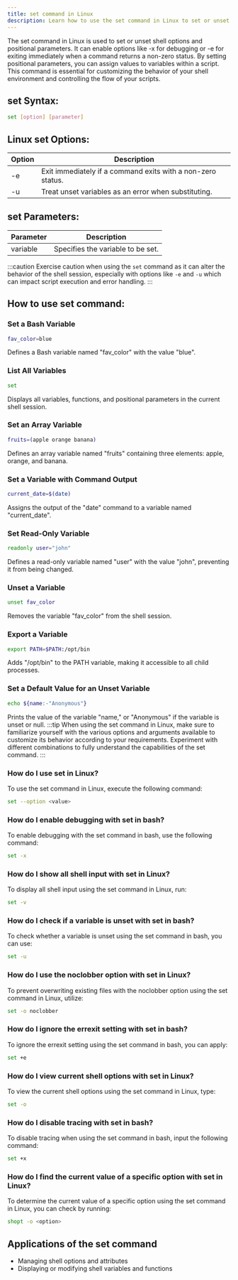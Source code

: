```yaml
---
title: set command in Linux
description: Learn how to use the set command in Linux to set or unset shell options and positional parameters.
---
```


The set command in Linux is used to set or unset shell options and positional parameters. It can enable options like -x for debugging or -e for exiting immediately when a command returns a non-zero status. By setting positional parameters, you can assign values to variables within a script. This command is essential for customizing the behavior of your shell environment and controlling the flow of your scripts.
## set Syntax:
```bash
set [option] [parameter]
```

## Linux set Options:
| Option | Description |
|--------|-------------|
| -e | Exit immediately if a command exits with a non-zero status. |
| -u | Treat unset variables as an error when substituting. |

## set Parameters:
| Parameter  | Description |
|------------|-------------|
| variable   | Specifies the variable to be set. | 

:::caution
Exercise caution when using the `set` command as it can alter the behavior of the shell session, especially with options like `-e` and `-u` which can impact script execution and error handling.
:::
## How to use set command:
### Set a Bash Variable
```bash
fav_color=blue
```
Defines a Bash variable named "fav_color" with the value "blue".

### List All Variables
```bash
set
```
Displays all variables, functions, and positional parameters in the current shell session.

### Set an Array Variable
```bash
fruits=(apple orange banana)
```
Defines an array variable named "fruits" containing three elements: apple, orange, and banana.

### Set a Variable with Command Output
```bash
current_date=$(date)
```
Assigns the output of the "date" command to a variable named "current_date".

### Set Read-Only Variable
```bash
readonly user="john"
```
Defines a read-only variable named "user" with the value "john", preventing it from being changed.

### Unset a Variable
```bash
unset fav_color
```
Removes the variable "fav_color" from the shell session.

### Export a Variable
```bash
export PATH=$PATH:/opt/bin
```
Adds "/opt/bin" to the PATH variable, making it accessible to all child processes.

### Set a Default Value for an Unset Variable
```bash
echo ${name:-"Anonymous"}
```
Prints the value of the variable "name," or "Anonymous" if the variable is unset or null.
:::tip
When using the set command in Linux, make sure to familiarize yourself with the various options and arguments available to customize its behavior according to your requirements. Experiment with different combinations to fully understand the capabilities of the set command.
:::

### How do I use set in Linux?
To use the set command in Linux, execute the following command:
```bash
set --option <value>
```

### How do I enable debugging with set in bash?
To enable debugging with the set command in bash, use the following command:
```bash
set -x
```

### How do I show all shell input with set in Linux?
To display all shell input using the set command in Linux, run:
```bash
set -v
```

### How do I check if a variable is unset with set in bash?
To check whether a variable is unset using the set command in bash, you can use:
```bash
set -u
```

### How do I use the noclobber option with set in Linux?
To prevent overwriting existing files with the noclobber option using the set command in Linux, utilize:
```bash
set -o noclobber
```

### How do I ignore the errexit setting with set in bash?
To ignore the errexit setting using the set command in bash, you can apply:
```bash
set +e
```

### How do I view current shell options with set in Linux?
To view the current shell options using the set command in Linux, type:
```bash
set -o
```

### How do I disable tracing with set in bash?
To disable tracing when using the set command in bash, input the following command:
```bash
set +x
```

### How do I find the current value of a specific option with set in Linux?
To determine the current value of a specific option using the set command in Linux, you can check by running:
```bash
shopt -o <option>
```

## Applications of the set command

- Managing shell options and attributes
- Displaying or modifying shell variables and functions